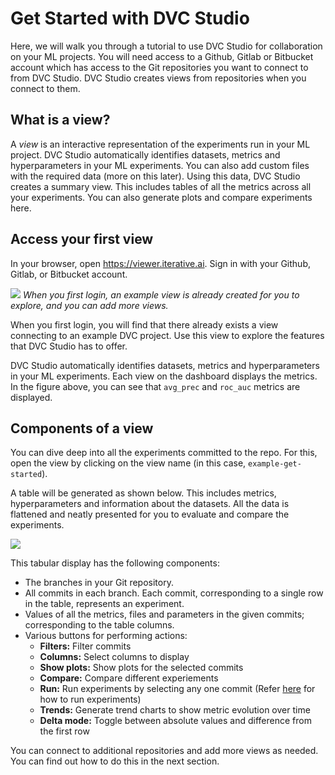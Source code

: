 # Get Started with DVC Studio

Here, we will walk you through a tutorial to use DVC Studio for collaboration on
your ML projects. You will need access to a Github, Gitlab or Bitbucket account
which has access to the Git repositories you want to connect to from DVC Studio.
DVC Studio creates views from repositories when you connect to them.

## What is a view?

A _view_ is an interactive representation of the experiments run in your ML
project. DVC Studio automatically identifies datasets, metrics and
hyperparameters in your ML experiments. You can also add custom files with the
required data (more on this later). Using this data, DVC Studio creates a
summary view. This includes tables of all the metrics across all your
experiments. You can also generate plots and compare experiments here.

## Access your first view

In your browser, open <https://viewer.iterative.ai>. Sign in with your Github,
Gitlab, or Bitbucket account.

![](/img/studio/login_home.png) _When you first login, an example view is
already created for you to explore, and you can add more views._

When you first login, you will find that there already exists a view connecting
to an example DVC project. Use this view to explore the features that DVC Studio
has to offer.

DVC Studio automatically identifies datasets, metrics and hyperparameters in
your ML experiments. Each view on the dashboard displays the metrics. In the
figure above, you can see that `avg_prec` and `roc_auc` metrics are displayed.

## Components of a view

You can dive deep into all the experiments committed to the repo. For this, open
the view by clicking on the view name (in this case, `example-get-started`).

A table will be generated as shown below. This includes metrics, hyperparameters
and information about the datasets. All the data is flattened and neatly
presented for you to evaluate and compare the experiments.

![](/img/studio/main.png)

This tabular display has the following components:

- The branches in your Git repository.
- All commits in each branch. Each commit, corresponding to a single row in the
  table, represents an experiment.
- Values of all the metrics, files and parameters in the given commits;
  corresponding to the table columns.
- Various buttons for performing actions:
  - **Filters:** Filter commits
  - **Columns:** Select columns to display
  - **Show plots:** Show plots for the selected commits
  - **Compare:** Compare different experiements
  - **Run:** Run experiments by selecting any one commit (Refer
    [here](/doc/studio/run-experiments) for how to run experiments)
  - **Trends:** Generate trend charts to show metric evolution over time
  - **Delta mode:** Toggle between absolute values and difference from the first
    row

You can connect to additional repositories and add more views as needed. You can
find out how to do this in the next section.
